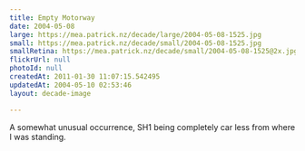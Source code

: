 ```yaml
---
title: Empty Motorway
date: 2004-05-08
large: https://mea.patrick.nz/decade/large/2004-05-08-1525.jpg
small: https://mea.patrick.nz/decade/small/2004-05-08-1525.jpg
smallRetina: https://mea.patrick.nz/decade/small/2004-05-08-1525@2x.jpg
flickrUrl: null
photoId: null
createdAt: 2011-01-30 11:07:15.542495
updatedAt: 2004-05-10 02:53:46
layout: decade-image

---
```

A somewhat unusual occurrence, SH1 being completely car less from where I was standing.
